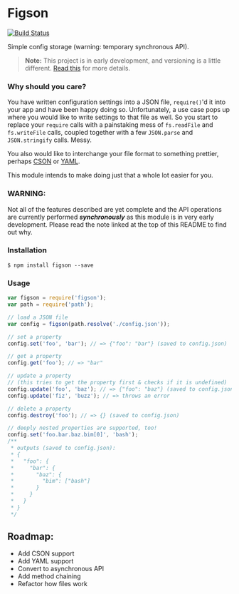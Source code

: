 Figson
======

[![Build Status](https://travis-ci.org/declandewet/figson.svg?branch=master)](https://travis-ci.org/declandewet/figson)

Simple config storage (warning: temporary synchronous API).

> **Note:** This project is in early development, and versioning is a little
  different. [Read this](http://markup.im/#q4_cRZ1Q) for more details.

### Why should you care?

You have written configuration settings into a JSON file, `require()`'d it
into your app and have been happy doing so. Unfortunately, a use case pops
up where you would like to write settings to that file as well. So you
start to replace your `require` calls with a painstaking mess of
`fs.readFile` and `fs.writeFile` calls, coupled together with a few `JSON.parse`
and `JSON.stringify` calls. Messy.

You also would like to interchange your file format to something prettier,
perhaps [CSON](https://github.com/bevry/cson) or [YAML](http://www.yaml.org/).

This module intends to make doing just that a whole lot easier for you.

### WARNING:

Not all of the features described are yet complete and the API operations are
currently performed ***synchronously*** as this module is in very early
development. Please read the note linked at the top of this README to find
out why.

### Installation

```
$ npm install figson --save
```

### Usage

```javascript
var figson = require('figson');
var path = require('path');

// load a JSON file
var config = figson(path.resolve('./config.json'));

// set a property
config.set('foo', 'bar'); // => {"foo": "bar"} (saved to config.json)

// get a property
config.get('foo'); // => "bar"

// update a property
// (this tries to get the property first & checks if it is undefined)
config.update('foo', 'baz'); // => {"foo": "baz"} (saved to config.json)
config.update('fiz', 'buzz'); // => throws an error

// delete a property
config.destroy('foo'); // => {} (saved to config.json)

// deeply nested properties are supported, too!
config.set('foo.bar.baz.bim[0]', 'bash');
/**
 * outputs (saved to config.json):
 * {
 *   "foo": {
 *     "bar": {
 *       "baz": {
 *         "bim": ["bash"]
 *       }
 *     }
 *   }
 * }
 */
```

Roadmap:
--------

- Add CSON support
- Add YAML support
- Convert to asynchronous API
- Add method chaining
- Refactor how files work
